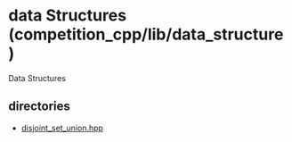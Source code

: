 # data Structures (competition_cpp/lib/data_structure)
Data Structures

## directories
- [disjoint_set_union.hpp](./disjoint_set_union.hpp)
